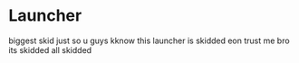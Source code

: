 # Launcher
biggest skid just so u guys kknow this launcher is skidded eon trust me bro its skidded all skidded
